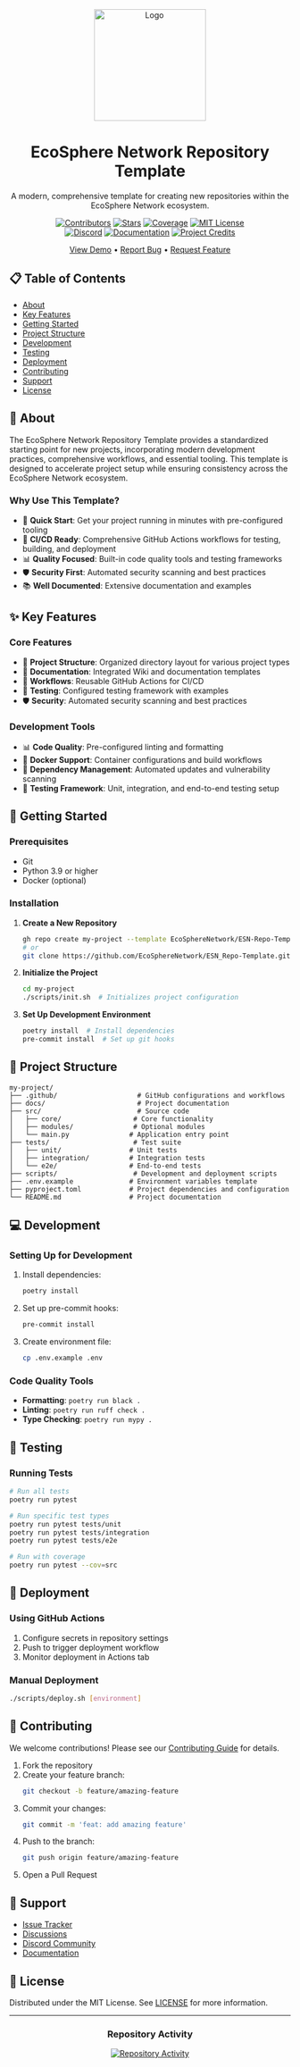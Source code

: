 <div align="center">
  <img src="./docs/static/img/logo.png" alt="Logo" width="200">
  <h1>EcoSphere Network Repository Template</h1>
  <p>A modern, comprehensive template for creating new repositories within the EcoSphere Network ecosystem.</p>

  [![Contributors][contributors-shield]][contributors-url]
  [![Stars][stars-shield]][stars-url]
  [![Coverage][coverage-shield]][coverage-url]
  [![MIT License][license-shield]][license-url]
  <br/>
  [![Discord][discord-shield]][discord-url]
  [![Documentation][docs-shield]][docs-url]
  [![Project Credits][credits-shield]][credits-url]

  [View Demo](https://github.com/EcoSphereNetwork/ESN_Repo-Template/wiki/demo) •
  [Report Bug](https://github.com/EcoSphereNetwork/ESN_Repo-Template/issues) •
  [Request Feature](https://github.com/EcoSphereNetwork/ESN_Repo-Template/issues)
</div>

## 📋 Table of Contents
- [About](#-about)
- [Key Features](#-key-features)
- [Getting Started](#-getting-started)
- [Project Structure](#-project-structure)
- [Development](#-development)
- [Testing](#-testing)
- [Deployment](#-deployment)
- [Contributing](#-contributing)
- [Support](#-support)
- [License](#-license)

## 🎯 About
The EcoSphere Network Repository Template provides a standardized starting point for new projects, incorporating modern development practices, comprehensive workflows, and essential tooling. This template is designed to accelerate project setup while ensuring consistency across the EcoSphere Network ecosystem.

### Why Use This Template?
- 🚀 **Quick Start**: Get your project running in minutes with pre-configured tooling
- 🔄 **CI/CD Ready**: Comprehensive GitHub Actions workflows for testing, building, and deployment
- 📊 **Quality Focused**: Built-in code quality tools and testing frameworks
- 🛡️ **Security First**: Automated security scanning and best practices
- 📚 **Well Documented**: Extensive documentation and examples

## ✨ Key Features

### Core Features
- 🔧 **Project Structure**: Organized directory layout for various project types
- 📝 **Documentation**: Integrated Wiki and documentation templates
- 🔄 **Workflows**: Reusable GitHub Actions for CI/CD
- 🧪 **Testing**: Configured testing framework with examples
- 🛡️ **Security**: Automated security scanning and best practices

### Development Tools
- 📊 **Code Quality**: Pre-configured linting and formatting
- 🐳 **Docker Support**: Container configurations and build workflows
- 🔄 **Dependency Management**: Automated updates and vulnerability scanning
- 🧪 **Testing Framework**: Unit, integration, and end-to-end testing setup

## 🚀 Getting Started

### Prerequisites
- Git
- Python 3.9 or higher
- Docker (optional)

### Installation

1. **Create a New Repository**
   ```bash
   gh repo create my-project --template EcoSphereNetwork/ESN-Repo-Template
   # or
   git clone https://github.com/EcoSphereNetwork/ESN_Repo-Template.git my-project
   ```

2. **Initialize the Project**
   ```bash
   cd my-project
   ./scripts/init.sh  # Initializes project configuration
   ```

3. **Set Up Development Environment**
   ```bash
   poetry install  # Install dependencies
   pre-commit install  # Set up git hooks
   ```

## 📁 Project Structure
```
my-project/
├── .github/                    # GitHub configurations and workflows
├── docs/                       # Project documentation
├── src/                        # Source code
│   ├── core/                  # Core functionality
│   ├── modules/               # Optional modules
│   └── main.py               # Application entry point
├── tests/                     # Test suite
│   ├── unit/                 # Unit tests
│   ├── integration/          # Integration tests
│   └── e2e/                  # End-to-end tests
├── scripts/                   # Development and deployment scripts
├── .env.example              # Environment variables template
├── pyproject.toml            # Project dependencies and configuration
└── README.md                 # Project documentation
```

## 💻 Development

### Setting Up for Development
1. Install dependencies:
   ```bash
   poetry install
   ```

2. Set up pre-commit hooks:
   ```bash
   pre-commit install
   ```

3. Create environment file:
   ```bash
   cp .env.example .env
   ```

### Code Quality Tools
- **Formatting**: `poetry run black .`
- **Linting**: `poetry run ruff check .`
- **Type Checking**: `poetry run mypy .`

## 🧪 Testing

### Running Tests
```bash
# Run all tests
poetry run pytest

# Run specific test types
poetry run pytest tests/unit
poetry run pytest tests/integration
poetry run pytest tests/e2e

# Run with coverage
poetry run pytest --cov=src
```

## 🚢 Deployment

### Using GitHub Actions
1. Configure secrets in repository settings
2. Push to trigger deployment workflow
3. Monitor deployment in Actions tab

### Manual Deployment
```bash
./scripts/deploy.sh [environment]
```

## 🤝 Contributing

We welcome contributions! Please see our [Contributing Guide](CONTRIBUTING.md) for details.

1. Fork the repository
2. Create your feature branch:
   ```bash
   git checkout -b feature/amazing-feature
   ```
3. Commit your changes:
   ```bash
   git commit -m 'feat: add amazing feature'
   ```
4. Push to the branch:
   ```bash
   git push origin feature/amazing-feature
   ```
5. Open a Pull Request

## 💬 Support

- [Issue Tracker](https://github.com/EcoSphereNetwork/ESN_Repo-Template.git/issues)
- [Discussions](https://github.com/EcoSphereNetwork/ESN_Repo-Template.git/discussions)
- [Discord Community][discord-url]
- [Documentation][docs-url]

## 📄 License

Distributed under the MIT License. See [LICENSE](LICENSE) for more information.

---

<div align="center">

### Repository Activity

[![Repository Activity][activity-graph]][activity-url]

</div>

<!-- MARKDOWN LINKS & IMAGES -->
[contributors-shield]: https://img.shields.io/github/contributors/EcoSphereNetwork/ESN_Repo-Template?style=for-the-badge&color=blue
[contributors-url]: https://github.com/EcoSphereNetwork/ESN_Repo-Template/graphs/contributors
[stars-shield]: https://img.shields.io/github/stars/EcoSphereNetwork/ESN_Repo-Template?style=for-the-badge&color=blue
[stars-url]: https://github.com/EcoSphereNetwork/ESN_Repo-Template/stargazers
[coverage-shield]: https://img.shields.io/codecov/c/github/EcoSphereNetwork/ESN_Repo-Template?style=for-the-badge&color=blue
[coverage-url]: https://codecov.io/github/EcoSphereNetwork/ESN_Repo-Template
[license-shield]: https://img.shields.io/github/license/EcoSphereNetwork/ESN_Repo-Template?style=for-the-badge&color=blue
[license-url]: https://github.com/EcoSphereNetwork/ESN_Repo-Template/blob/main/LICENSE
[discord-shield]: https://img.shields.io/badge/Discord-Join%20Us-purple?logo=discord&logoColor=white&style=for-the-badge
[discord-url]: https://discord.gg/cTWBHGkn
[docs-shield]: https://img.shields.io/badge/Documentation-000?logo=googledocs&logoColor=FFE165&style=for-the-badge
[docs-url]: https://github.com/EcoSphereNetwork/ESN_Repo-Template/wiki
[credits-shield]: https://img.shields.io/badge/Project-Credits-blue?style=for-the-badge&color=FFE165&logo=github&logoColor=white
[credits-url]: https://github.com/EcoSphereNetwork/ESN_Repo-Template/blob/main/CREDITS.md
[activity-graph]: https://repobeats.axiom.co/api/embed/8d1a53c73cf5523d0e52a6cc5b74bce75eecc801.svg
[activity-url]: https://repobeats.axiom.co
